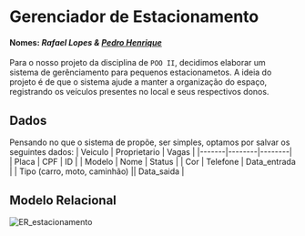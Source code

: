 # Gerenciador de Estacionamento
#### Nomes: _Rafael Lopes & [Pedro Henrique](https://github.com/pedrosantos20)_
Para o nosso projeto da disciplina de `POO II`, decidimos elaborar um sistema de gerênciamento para pequenos estacionametos. A ideia do projeto é de que o sistema ajude a manter a organização do espaço, registrando os veículos presentes no local e seus respectivos donos.


## Dados
Pensando no que o sistema de propõe, ser simples, optamos por salvar os seguintes dados:
| Veiculo | Proprietario | Vagas | 
|-------|--------|--------|
| Placa | CPF | ID | 
| Modelo | Nome | Status | 
| Cor | Telefone | Data_entrada | 
| Tipo (carro, moto, caminhão) || Data_saida | 

## Modelo Relacional



![ER_estacionamento](https://github.com/user-attachments/assets/852c6e6a-5a8d-4563-a211-e100d92da7a1)

